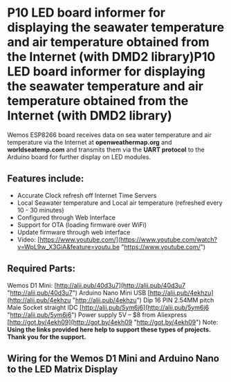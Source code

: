 # P10 LED board informer for displaying the seawater temperature and air temperature obtained from the Internet (with DMD2 library)P10 LED board informer for displaying the seawater temperature and air temperature obtained from the Internet (with DMD2 library)
Wemos ESP8266 board receives data on sea water temperature and air temperature via the Internet at **openweathermap.org** and **worldseatemp.com** and transmits them via the **UART protocol** to the Arduino board for further display on LED modules.

## Features include:
- Accurate Clock refresh off Internet Time Servers
- Local Seawater temperature and Local air temperature (refreshed every 10 - 30 minutes)
- Configured through Web Interface
- Support for OTA (loading firmware over WiFi)
- Update firmware through web interface
- Video: [https://www.youtube.com/](https://www.youtube.com/watch?v=WpL9w_X3GiA&feature=youtu.be "https://www.youtube.com/")

## Required Parts:
Wemos D1 Mini:  [http://alii.pub/40d3u7](http://alii.pub/40d3u7 "http://alii.pub/40d3u7")
Arduino Nano Mini USB [http://alii.pub/4ekhzu](http://alii.pub/4ekhzu "http://alii.pub/4ekhzu")
Dip 16 PIN 2.54MM pitch Male Socket straight IDC [http://alii.pub/5ym6j6](http://alii.pub/5ym6j6 "http://alii.pub/5ym6j6")
Power supply 5V  – $8 from Aliexpress [http://got.by/4ekh09](http://got.by/4ekh09 "http://got.by/4ekh09")
Note: **Using the links provided here help to support these types of projects. Thank you for the support.**

## Wiring for the Wemos D1 Mini and Arduino Nano to the LED Matrix Display